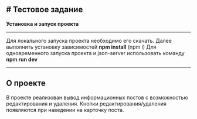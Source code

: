 ## # Тестовое задание
**Установка и запуск проекта**

------------


Для локального запуска проекта необходимо его скачать. 
Далее выполнить установку зависимостей **npm install** (npm i)
Для одновременного запуска проекта и json-server использовать команду **npm run dev**

------------
## О проекте
В проекте реализован вывод информационных постов с возможностью редактирования и удаления. Кнопки редактирования/удаления появляются при наведении на карточку поста.